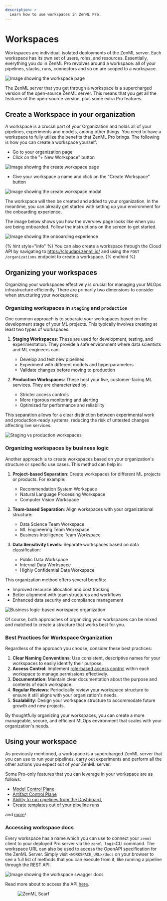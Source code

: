 ```yaml
---
description: >
  Learn how to use workspaces in ZenML Pro.
---
```


# Workspaces

Workspaces are individual, isolated deployments of the ZenML server. Each workspace has its own set of users, roles, and resources. Essentially, everything you do in ZenML Pro revolves around a workspace: all of your pipelines, stacks, runs, connectors and so on are scoped to a workspace.

![Image showing the workspace page](../../.gitbook/assets/custom_role_settings_page.png)

The ZenML server that you get through a workspace is a supercharged version of the open-source ZenML server. This means that you get all the features of the open-source version, plus some extra Pro features.

## Create a Workspace in your organization

A workspace is a crucial part of your Organization and holds all of your pipelines, experiments and models, among other things. You need to have a workspace to fully utilize the benefits that ZenML Pro brings. The following is how you can create a workspace yourself:

- Go to your organization page
- Click on the "+ New Workspace" button

![Image showing the create workspace page](../../.gitbook/assets/new_tenant.png)

- Give your workspace a name and click on the "Create Workspace" button

![Image showing the create workspace modal](../../.gitbook/assets/new_tenant_modal.png)

The workspace will then be created and added to your organization. In the meantime, you can already get started with setting up your environment for the onboarding experience.

The image below shows you how the overview page looks like when you are being onboarded. Follow the instructions on the screen to get started.

![Image showing the onboarding experience](../../.gitbook/assets/tenant_onboarding.png)

{% hint style="info" %}
You can also create a workspace through the Cloud API by navigating to https://cloudapi.zenml.io/ and using the `POST /organizations` endpoint to create a workspace.
{% endhint %}

## Organizing your workspaces

Organizing your workspaces effectively is crucial for managing your MLOps infrastructure efficiently. There are primarily two dimensions to consider when structuring your workspaces:

### Organizing workspaces in `staging` and `production`

One common approach is to separate your workspaces based on the development stage of your ML projects. This typically involves creating at least two types of workspaces:

1. **Staging Workspaces**: These are used for development, testing, and experimentation. They provide a safe environment where data scientists and ML engineers can:
   - Develop and test new pipelines
   - Experiment with different models and hyperparameters
   - Validate changes before moving to production

2. **Production Workspaces**: These host your live, customer-facing ML services. They are characterized by:
   - Stricter access controls
   - More rigorous monitoring and alerting
   - Optimized for performance and reliability

This separation allows for a clear distinction between experimental work and production-ready systems, reducing the risk of untested changes affecting live services.

![Staging vs production workspaces](../../.gitbook/assets/staging-production-workspaces.png)

### Organizing workspaces by business logic

Another approach is to create workspaces based on your organization's structure or specific use cases. This method can help in:

1. **Project-based Separation**: Create workspaces for different ML projects or products. For example:
   - Recommendation System Workspace
   - Natural Language Processing Workspace
   - Computer Vision Workspace

2. **Team-based Separation**: Align workspaces with your organizational structure:
   - Data Science Team Workspace
   - ML Engineering Team Workspace
   - Business Intelligence Team Workspace

3. **Data Sensitivity Levels**: Separate workspaces based on data classification:
   - Public Data Workspace
   - Internal Data Workspace
   - Highly Confidential Data Workspace

This organization method offers several benefits:
- Improved resource allocation and cost tracking
- Better alignment with team structures and workflows
- Enhanced data security and compliance management

![Business logic-based workspace organization](../../.gitbook/assets/business-logic-workspaces.png)

Of course, both approaches of organizing your workspaces can be mixed and matched to create a structure that works best for you.

### Best Practices for Workspace Organization

Regardless of the approach you choose, consider these best practices:

1. **Clear Naming Conventions**: Use consistent, descriptive names for your workspaces to easily identify their purpose.
2. **Access Control**: Implement [role-based access control](./roles.md) within each workspace to manage permissions effectively.
3. **Documentation**: Maintain clear documentation about the purpose and contents of each workspace.
4. **Regular Reviews**: Periodically review your workspace structure to ensure it still aligns with your organization's needs.
5. **Scalability**: Design your workspace structure to accommodate future growth and new projects.

By thoughtfully organizing your workspaces, you can create a more manageable, secure, and efficient MLOps environment that scales with your organization's needs.

## Using your workspace

As previously mentioned, a workspace is a supercharged ZenML server that you can use to run your pipelines, carry out experiments and perform all the other actions you expect out of your ZenML server.

Some Pro-only features that you can leverage in your workspace are as follows:

- [Model Control Plane](https://docs.zenml.io/how-to/model-management-metrics/model-control-plane/register-a-model)
- [Artifact Control Plane](https://docs.zenml.io/how-to/data-artifact-management/handle-data-artifacts)
- [Ability to run pipelines from the Dashboard](https://docs.zenml.io/docs/book/how-to/trigger-pipelines/use-templates-rest-api), 
- [Create templates out of your pipeline runs](https://docs.zenml.io/how-to/trigger-pipelines/use-templates-rest-api)

and [more](https://zenml.io/pro)!

### Accessing workspace docs

Every workspace has a name which you can use to connect your `zenml` client to your deployed Pro server via the `zenml login`CLI command. The workspace URL can also be used to access the OpenAPI specification for the ZenML Server.
Simply visit `<WORKSPACE_URL>/docs` on your browser to see a full list of methods that you can execute from it, like running a pipeline through the REST API.

![Image showing the workspace swagger docs](../../.gitbook/assets/swagger_docs_zenml.png)

Read more about to access the API [here](https://docs.zenml.io/reference/api-reference).<!-- For scarf -->
<figure><img alt="ZenML Scarf" referrerpolicy="no-referrer-when-downgrade" src="https://static.scarf.sh/a.png?x-pxid=f0b4f458-0a54-4fcd-aa95-d5ee424815bc" /></figure>


